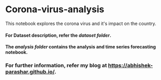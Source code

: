 # Corona-virus-analysis
This notebook explores the corona virus and it's impact on the country. 
#### For Dataset description, refer the *dataset folder*.
#### The *analysis folder* contains the analysis and time series forecasting notebook.
### For further information, refer my blog at https://abhishek-parashar.github.io/.
